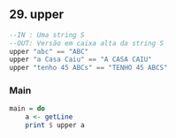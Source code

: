 ## 29. upper
```hs
--IN : Uma string S
--OUT: Versão em caixa alta da string S
upper "abc" == "ABC"
upper "a Casa Caiu" == "A CASA CAIU"
upper "tenho 45 ABCs" == "TENHO 45 ABCS"
```


<!--MAIN_BEGIN-->
### Main
```hs
main = do
    a <- getLine
    print $ upper a

```
<!--MAIN_END-->
